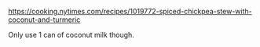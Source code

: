 https://cooking.nytimes.com/recipes/1019772-spiced-chickpea-stew-with-coconut-and-turmeric

Only use 1 can of coconut milk though.
